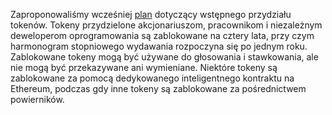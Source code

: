 Zaproponowaliśmy wcześniej [plan](https://medium.com/starkware/part-3-starknet-token-design-5cc17af066c6) dotyczący wstępnego przydziału tokenów. Tokeny przydzielone akcjonariuszom, pracownikom i niezależnym deweloperom oprogramowania są zablokowane na cztery lata, przy czym harmonogram stopniowego wydawania rozpoczyna się po jednym roku. Zablokowane tokeny mogą być używane do głosowania i stawkowania, ale nie mogą być przekazywane ani wymieniane. Niektóre tokeny są zablokowane za pomocą dedykowanego inteligentnego kontraktu na Ethereum, podczas gdy inne tokeny są zablokowane za pośrednictwem powierników.